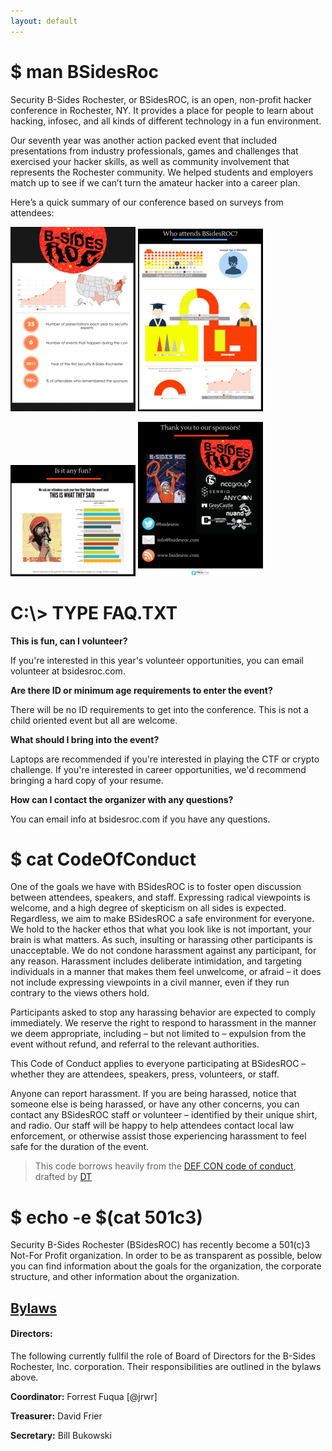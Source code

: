 ```yaml
---
layout: default
---
```


# $ man BSidesRoc

Security B-Sides Rochester, or BSidesROC, is an open, non-profit hacker conference in Rochester, NY. It provides a place for people to learn about hacking, infosec, and all kinds of different technology in a fun environment.

Our seventh year was another action packed event that included presentations from industry professionals, games and challenges that exercised your hacker skills, as well as community involvement that represents the Rochester community. We helped students and employers match up to see if we can’t turn the amateur hacker into a career plan.

Here’s a quick summary of our conference based on surveys from attendees:

[![](/assets/img/2017_block_0_thumb.png)](/assets/img/2017_block_1_sm.png)
[![](/assets/img/2017_block_1_thumb.png)](/assets/img/2017_block_2_sm.png)

[![](/assets/img/2017_block_2_thumb.png)](/assets/img/2017_block_3_sm.png)
[![](/assets/img/2017_block_3_thumb.png)](/assets/img/2017_block_4_sm.png)

# C:\\> TYPE FAQ.TXT

**This is fun, can I volunteer?**

If you're interested in this year's volunteer opportunities, you can email volunteer at bsidesroc.com.

**Are there ID or minimum age requirements to enter the event?**

There will be no ID requirements to get into the conference. This is not a child oriented event but all are welcome.

**What should I bring into the event?**

Laptops are recommended if you're interested in playing the CTF or crypto challenge. If you're interested in career opportunities, we'd recommend bringing a hard copy of your resume.

**How can I contact the organizer with any questions?**

You can email info at bsidesroc.com if you have any questions.


# $ cat CodeOfConduct

One of the goals we have with BSidesROC is to foster open discussion between attendees, speakers, and staff. Expressing radical viewpoints is welcome, and a high degree of skepticism on all sides is expected. Regardless, we aim to make BSidesROC a safe environment for everyone. We hold to the hacker ethos that what you look like is not important, your brain is what matters. As such, insulting or harassing other participants is unacceptable. We do not condone harassment against any participant, for any reason. Harassment includes deliberate intimidation, and targeting individuals in a manner that makes them feel unwelcome, or afraid – it does not include expressing viewpoints in a civil manner, even if they run contrary to the views others hold.

Participants asked to stop any harassing behavior are expected to comply immediately. We reserve the right to respond to harassment in the manner we deem appropriate, including – but not limited to – expulsion from the event without refund, and referral to the relevant authorities.

This Code of Conduct applies to everyone participating at BSidesROC – whether they are attendees, speakers, press, volunteers, or staff.

Anyone can report harassment. If you are being harassed, notice that someone else is being harassed, or have any other concerns, you can contact any BSidesROC staff or volunteer – identified by their unique shirt, and radio. Our staff will be happy to help attendees contact local law enforcement, or otherwise assist those experiencing harassment to feel safe for the duration of the event.

> This code borrows heavily from the [DEF CON code of conduct](https://www.defcon.org/html/links/dc-code-of-conduct.html), drafted by [DT](https://twitter.com/thedarktangent)

# $ echo -e $(cat 501c3)

Security B-Sides Rochester (BSidesROC) has recently become a 501(&#x0063;)3 Not-For Profit organization. In order to be as transparent as possible, below you can find information about the goals for the organization, the corporate structure, and other information about the organization.

## [Bylaws](https://docs.google.com/document/d/1O3WdOIBZkW2LS4vU25udph1amSMv9_QLQBbpmYysfRc/edit?usp=sharing)

#### Directors:

The following currently fullfil the role of Board of Directors for the B-Sides Rochester, Inc. corporation. Their responsibilities are outlined in the bylaws above.

**Coordinator:** Forrest Fuqua [@jrwr]

**Treasurer:** David Frier

**Secretary:** Bill Bukowski

